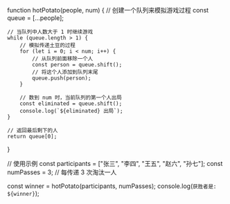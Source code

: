 function hotPotato(people, num) {
// 创建一个队列来模拟游戏过程
const queue = [...people];

    // 当队列中人数大于 1 时继续游戏
    while (queue.length > 1) {
        // 模拟传递土豆的过程
        for (let i = 0; i < num; i++) {
            // 从队列前面移除一个人
            const person = queue.shift();
            // 将这个人添加到队列末尾
            queue.push(person);
        }

        // 数到 num 时，当前队列的第一个人出局
        const eliminated = queue.shift();
        console.log(`${eliminated} 出局`);
    }

    // 返回最后剩下的人
    return queue[0];

}

// 使用示例
const participants = ["张三", "李四", "王五", "赵六", "孙七"];
const numPasses = 3; // 每传递 3 次淘汰一人

const winner = hotPotato(participants, numPasses);
console.log(`获胜者是: ${winner}`);
